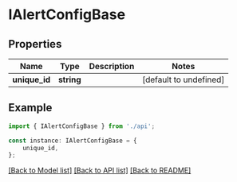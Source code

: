 # IAlertConfigBase


## Properties

Name | Type | Description | Notes
------------ | ------------- | ------------- | -------------
**unique_id** | **string** |  | [default to undefined]

## Example

```typescript
import { IAlertConfigBase } from './api';

const instance: IAlertConfigBase = {
    unique_id,
};
```

[[Back to Model list]](../README.md#documentation-for-models) [[Back to API list]](../README.md#documentation-for-api-endpoints) [[Back to README]](../README.md)
